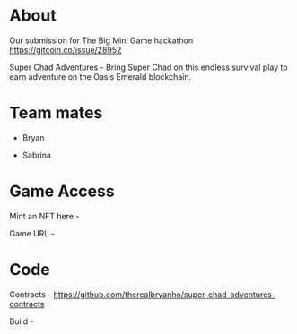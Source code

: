 # About

Our submission for The Big Mini Game hackathon https://gitcoin.co/issue/28952

Super Chad Adventures - Bring Super Chad on this endless survival play to earn adventure on the Oasis Emerald blockchain.

# Team mates

- Bryan

- Sabrina

# Game Access

Mint an NFT here - 

Game URL - 

# Code

Contracts - https://github.com/therealbryanho/super-chad-adventures-contracts

Build - 
